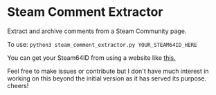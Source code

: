 # Steam Comment Extractor
Extract and archive comments from a Steam Community page. 

To use: `python3 steam_comment_extractor.py YOUR_STEAM64ID_HERE`

You can get your Steam64ID from using a website like [this.](https://steamid.xyz/)

Feel free to make issues or contribute but I don't have much interest in working on this beyond the initial version as it has served its purpose. cheers!
